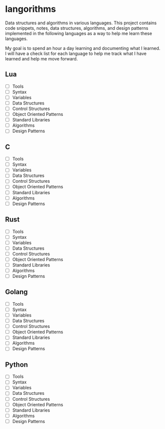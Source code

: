 # langorithms

Data structures and algorithms in various languages.  This project contains code snippets, notes, data structures, 
algorithms, and design patterns implemented in the following languages as a way to help me learn these languages.  


My goal is to spend an hour a day learning and documenting what I learned. I will have a check list for each language 
to help me track what I have learned and help me move forward.
 

## Lua

- [ ] Tools
- [ ] Syntax
- [ ] Variables
- [ ] Data Structures
- [ ] Control Structures
- [ ] Object Oriented Patterns
- [ ] Standard Libraries
- [ ] Algorithms
- [ ] Design Patterns

## C

- [ ] Tools
- [ ] Syntax
- [ ] Variables
- [ ] Data Structures
- [ ] Control Structures
- [ ] Object Oriented Patterns
- [ ] Standard Libraries
- [ ] Algorithms
- [ ] Design Patterns

## Rust

- [ ] Tools
- [ ] Syntax
- [ ] Variables
- [ ] Data Structures
- [ ] Control Structures
- [ ] Object Oriented Patterns
- [ ] Standard Libraries
- [ ] Algorithms
- [ ] Design Patterns

## Golang

- [ ] Tools
- [ ] Syntax
- [ ] Variables
- [ ] Data Structures
- [ ] Control Structures
- [ ] Object Oriented Patterns
- [ ] Standard Libraries
- [ ] Algorithms
- [ ] Design Patterns

## Python

- [ ] Tools
- [ ] Syntax
- [ ] Variables
- [ ] Data Structures
- [ ] Control Structures
- [ ] Object Oriented Patterns
- [ ] Standard Libraries
- [ ] Algorithms
- [ ] Design Patterns
